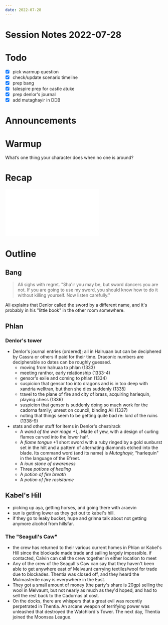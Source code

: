 ```yaml
---
date: 2022-07-28
---
```

# Session Notes 2022-07-28
# Todo
- [x] pick warmup question
- [x] check/update scenario timeline
- [x] prep bang
- [x] talespire prep for castle atuke
- [x] prep denlor's journal
- [x] add mutaghayir in DDB
# Announcements
# Warmup
What’s one thing your character does when no one is around?
# Recap
![a3e17](../logbook/act-iii/a3e17.md)
# Outline
## Bang
> Ali sighs with regret. "Sha'ir you may be, but sword dancers you are not. If you are going to use my sword, you should know how to do it without killing yourself. Now listen carefully."

Ali explains that Denlor called the sword by a different name, and it's probably in his "little book" in the other room somewhere.
## Phlan
### Denlor's tower
- Denlor's journal entries (ordered); all in Halruaan but can be deciphered by Cassra or others if paid for their time. Draconic numbers are decipherable so dates can be roughly guessed.
	- moving from halruaa to phlan (1333)
	- meeting ranthor, early relationship (1333-4)
	- gensor's exile and coming to phlan (1334)
	- suspicion that gensor too into dragons and is in too deep with xandria welltran, but then she dies suddenly (1335)
	- travel to the plane of fire and city of brass, acquiring harlequin, playing chess (1336)
	- suspicion that gensor is suddenly doing so much work for the cadorna family; unrest on council, binding Ali (1337)
	- noting that things seem to be getting quite bad re: lord of the ruins (1338-9)
- stats and other stuff for items in Denlor's chest/rack
	- A *wand of the war mage +1,*. Made of yew, with a design of curling flames carved into the lower half.
	- A *flame tongue* +1 short sword with a ruby ringed by a gold sunburst set in the hilt and a pattern of alternating diamonds etched into the blade. Its command word (and its name) is *Mutaghayir,* "harlequin" in the language of the Efreet.
	- A *ioun stone of awareness*
	- Three *potions of healing*
	- A *potion of fire breath*
	- A *potion of fire resistance*
## Kabel's Hill
- picking up aya, getting horses, and going there with araevin
- sun is getting lower as they get out to kabel's hill.
- if they go to leaky bucket, hupe and grinna talk about not getting anymore alcohol from hillsfar.
### The "Seagull's Caw"
- the crew has returned to their various current homes in Phlan or Kabel's Hill since the blockade made trade and sailing largely impossible. if contacted, Calvin can call the crew together in either location to meet
- Any of the crew of the Seagull's Caw can say that they haven't been able to get anywhere east of Melvaunt carrying textiles/wool for trade due to blockades. Thentia was closed off, and they heard the Mulmasterite navy is everywhere in the East.
- They got a small amount of money (the party's share is 20gp) selling the wool in Melvaunt, but not nearly as much as they'd hoped, and had to sell the rest back to the Cadornas at cost.
- On the docks, there are whispers that a great evil was recently perpetrated in Thentia. An arcane weapon of terrifying power was unleashed that destroyed the Watchlord's Tower. The next day, Thentia joined the Moonsea League.
